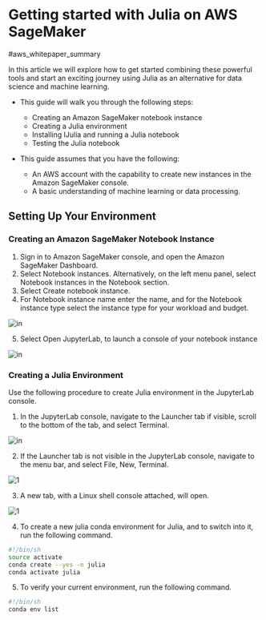
# Getting started with Julia on AWS SageMaker

#aws_whitepaper_summary 

In this article we will explore how to get started combining these powerful tools and start an exciting journey using Julia as an alternative for data science and machine learning.

- This guide will walk you through the following steps:
  - Creating an Amazon SageMaker notebook instance
  - Creating a Julia environment
  - Installing IJulia and running a Julia notebook
  - Testing the Julia notebook

- This guide assumes that you have the following:
  - An AWS account with the capability to create new instances in the Amazon SageMaker console.
  - A basic understanding of machine learning or data processing.


## Setting Up Your Environment

### Creating an Amazon SageMaker Notebook Instance
1. Sign in to Amazon SageMaker console, and open the Amazon SageMaker Dashboard.
2. Select Notebook instances. Alternatively, on the left menu panel, select Notebook instances in the Notebook section.
3. Select Create notebook instance.
4. For Notebook instance name enter the name, and for the Notebook instance type select the instance type for your workload and budget.

![in](https://user-images.githubusercontent.com/23625821/126863890-5b7ff0af-0ed6-43dd-9c5d-3f36d7b91d6e.png)

5. Select Open JupyterLab, to launch a console of your notebook instance

![in](https://user-images.githubusercontent.com/23625821/126863913-57c5d043-b79b-4b58-af91-717a04d7d845.png)

### Creating a Julia Environment
Use the following procedure to create Julia environment in the JupyterLab console.

1. In the JupyterLab console, navigate to the Launcher tab if visible, scroll to the bottom of the tab, and select Terminal.

![in](https://user-images.githubusercontent.com/23625821/126863992-60b529cc-9fe2-4bec-82dc-7bafb1ba8fd0.png)

2. If the Launcher tab is not visible in the JupyterLab console, navigate to the menu bar, and select File, New, Terminal.

![1](https://user-images.githubusercontent.com/23625821/126891474-88fbf608-a884-4375-a55e-ccf807558385.png)

3. A new tab, with a Linux shell console attached, will open.

![1](https://user-images.githubusercontent.com/23625821/126891480-c05fcfb4-edb0-4c79-91ed-ec654e99b96e.png)

4. To create a new julia conda environment for Julia, and to switch into it, run the following command.

```sh
#!/bin/sh
source activate
conda create --yes -n julia
conda activate julia
```
5. To verify your current environment, run the following command.

```sh
#!/bin/sh
conda env list

```





